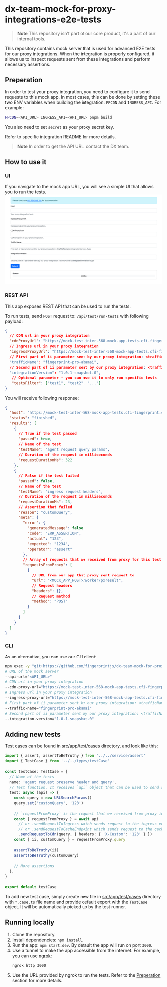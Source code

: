 # dx-team-mock-for-proxy-integrations-e2e-tests

> **Note**
> This repository isn’t part of our core product, it's a part of our internal tools.

This repository contains mock server that is used for advanced E2E tests for our proxy integrations.
When the integration is properly configured, it allows us to inspect requests sent from these integrations and perform necessary assertions.


## Preperation

In order to test your proxy integration, you need to configure it to send requests to this mock app.
In most cases, this can be done by setting these two ENV variables when building the integration: `FPCDN` and `INGRESS_API`. For example:

```bash
FPCDN=<API_URL> INGRESS_API=<API_URL> pnpm build
```

You also need to set `secret` as your proxy secret key.

Refer to specific integration README for more details.

> **Note**
> In order to get the API URL, contact the DX team.

## How to use it

### UI

If you navigate to the mock app URL, you will see a simple UI that allows you to run the tests.
![ui.png](assets/ui.png)


### REST API

This app exposes REST API that can be used to run the tests.

To run tests, send `POST` request to: `/api/test/run-tests` with following payload:
```json
{
  // CDN url in your proxy integration
  "cdnProxyUrl": "https://mock-test-inter-568-mock-app-tests.cfi-fingerprint.com/worker/pxdownload",
  // Ingress url in your proxy integration
  "ingressProxyUrl": "https://mock-test-inter-568-mock-app-tests.cfi-fingerprint.com/worker/pxresult",
  // First part of ii parameter sent by our proxy integration: <trafficName>/<integrationVersion>/type
  "trafficName": "fingerprint-pro-akamai",
  // Second part of ii parameter sent by our proxy integration: <trafficName>/<integrationVersion>/type
  "integrationVersion": "1.0.1-snapshot.0",
   // Optional parameter - you can use it to only run specific tests
   "testsFilter": ["test1", "test2", "..."]
}
```

You will receive following response:
```json
{
  "host": "https://mock-test-inter-568-mock-app-tests.cfi-fingerprint.com",
  "status": "finished",
  "results": [
    {
      // True if the test passed
      "passed": true,
      // Name of the test
      "testName": "agent request query params",
      // Duration of the request in milliseconds
      "requestDurationMs": 322
    },
    {
      // False if the test failed
      "passed": false,
      // Name of the test
      "testName": "ingress request headers",
      // Duration of the request in milliseconds
      "requestDurationMs": 23,
      // Assertion that failed
      "reason": "customQuery",
      "meta": {
        "error": {
          "generatedMessage": false,
          "code": "ERR_ASSERTION",
          "actual": "123",
          "expected": "1234",
          "operator": "assert"
        },
        // Array of requests that we received from proxy for this test
        "requestsFromProxy": [
          {
            // URL from our app that proxy sent request to
            "url": "<MOCK_APP_HOST>/worker/pxresult",
            // Request headers
            "headers": {},
            // Request method
            "method": "POST"
          }
        ]
      }
    }
  ]
}
```

### CLI

As an alternative, you can use our CLI client:
```bash
npm exec -y "git+https://github.com/fingerprintjs/dx-team-mock-for-proxy-integrations-e2e-tests.git" --
# URL of the mock server 
--api-url="<API_URL>" 
# CDN url in your proxy integration 
--cdn-proxy-url="https://mock-test-inter-568-mock-app-tests.cfi-fingerprint.com/worker/pxdownload" 
# Ingress url in your proxy integration
--ingress-proxy-url="https://mock-test-inter-568-mock-app-tests.cfi-fingerprint.com/worker/pxresult"
# First part of ii parameter sent by our proxy integration: <trafficName>/<integrationVersion>/type
--traffic-name="fingerprint-pro-akamai"
# Second part of ii parameter sent by our proxy integration: <trafficName>/<integrationVersion>/type
--integration-version="1.0.1-snapshot.0"
```

## Adding new tests

Test cases can be found in [src/app/test/cases](src/app/test/cases) directory, and look like this:
```ts
import { assert, assertToBeTruthy } from '../../service/assert'
import { TestCase } from '../../types/testCase'

const testCase: TestCase = {
  // Name of the tests
  name: 'agent request preserve header and query',
  // Test function. It receives `api` object that can be used to send requests to the proxy integration.
  test: async (api) => {
    const query = new URLSearchParams()
    query.set('customQuery', '123')

    // `requestFromProxy` is the request that we received from proxy integration.
    const { requestFromProxy } = await api
      // or .sendRequestToIngress which sends request to the ingress endpoint
      // or .sendRequestToCacheEndpoint which sends request to the cache endpoint
      .sendRequestToCdn(query, { headers: { 'X-Custom': '123' } })
    const { ii, customQuery } = requestFromProxy.query

    assertToBeTruthy(ii)
    assertToBeTruthy(customQuery)

    // More assertions
  },
}

export default testCase
```

To add new test case, simply create new file in [src/app/test/cases](src/app/test/cases) directory with `*.case.ts` file name and provide default export with the `TestCase` object.
It will be automatically picked up by the test runner.

## Running locally

1. Clone the repository.
2. Install dependencies: `npm install`.
3. Run the app: `npm start:dev`. By default the app will run on port `3000`.
4. Use a tunnel to make the app accessible from the internet. For example, you can use [ngrok](https://ngrok.com/):
    ```bash
    ngrok http 3000
    ```
5. Use the URL provided by ngrok to run the tests. Refer to the [Preperation](#preperation) section for more details.
